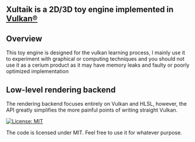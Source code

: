 
  ##               Xultaik is a 2D/3D toy engine implemented in [Vulkan®](https://www.khronos.org/vulkan/)



## Overview
This toy engine is designed for the vulkan learning process, I mainly use it to experiment with graphical or computing techniques and you should not use it as a cerium product as it may have memory leaks and faulty or poorly optimized implementation

## Low-level rendering backend
The rendering backend focuses entirely on Vulkan and HLSL, however, the API greatly simplifies the more painful points of writing straight Vulkan.




[![License: MIT](https://img.shields.io/badge/License-MIT-yellow.svg)](https://github.com/FaberSanZ/Vultaik/blob/master/LICENSE) 

The code is licensed under MIT. Feel free to use it for whatever purpose.
